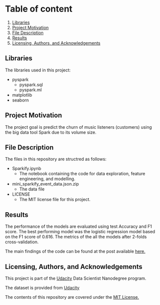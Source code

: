 # Table of content

1. [Libraries](#lib)
2. [Project Motivation](#pm)
3. [File Description](#fd)
4. [Results](#results)
5. [Licensing, Authors, and Acknowledgements](#licesing)


## Libraries <a name="lib"></a>
The libraries used in this project:

- pyspark
  - pyspark.sql
  - pyspark.ml
- matplotlib
- seaborn

## Project Motivation <a name="pm"></a>
The project goal is predict the churn of music listeners (customers) using the
big data tool Spark due to its volume size.

## File Description <a name="fd"></a>
The files in this repository are structred as follows:

- Sparkify.ipynb
  - The notebook containing the code for data exploration, feature engineering,
  and modelling.
- mini_sparkify_event_data.json.zip
  - The data file 
- LICENSE
  - The MIT license file for this project.


## Results <a name="results"></a>

The performance of the models are evaluated using test Accuracy and F1 score. The best performing model was the logistic regression model based on the F1 score of 0.616. The metrics of the all the models after 2-folds cross-validation. 

The main findings of the code can be found at the post available [here.](https://raghad-a-otaibi.medium.com/prediction-of-music-listeners-churn-1874ace06318)

## Licensing, Authors, and Acknowledgements <a name="licensing"></a>

This project is part of the [Udacity](https://www.udacity.com) Data Scientist Nanodegree program.

The dataset is provided from [Udacity](https://www.udacity.com)

The contents of this repository are covered under the [MIT License.](https://github.com/Raghadd7/capstone-project/blob/main/LICENSE)

